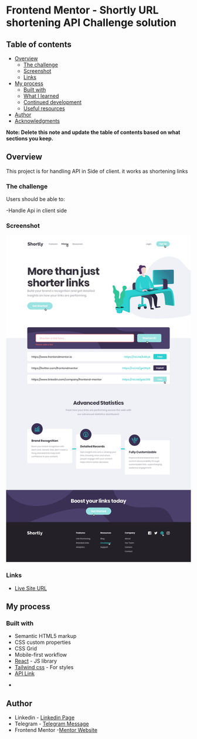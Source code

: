 # Frontend Mentor - Shortly URL shortening API Challenge solution


## Table of contents

- [Overview](#overview)
  - [The challenge](#the-challenge)
  - [Screenshot](#screenshot)
  - [Links](#links)
- [My process](#my-process)
  - [Built with](#built-with)
  - [What I learned](#what-i-learned)
  - [Continued development](#continued-development)
  - [Useful resources](#useful-resources)
- [Author](#author)
- [Acknowledgments](#acknowledgments)

**Note: Delete this note and update the table of contents based on what sections you keep.**

## Overview
 This project is for handling API in Side of client.
 it works as shortening links
### The challenge

Users should be able to:

-Handle Api in client side

### Screenshot

![](./src/assets/screenshot.jpg)


### Links

-  [Live Site URL ](https://fastidious-queijadas-3ed5a7.netlify.app/)

## My process

### Built with

- Semantic HTML5 markup
- CSS custom properties
- CSS Grid
- Mobile-first workflow
- [React](https://reactjs.org/) - JS library
- [Tailwind css](https://tailwindcss.com/) - For styles
- [API Link](https://api.shrtco.de)

*

## Author

- Linkedin - [Linkedin Page](https://www.linkedin.com/in/reza-%E2%80%8Chosseinzade-85a513236)
- Telegram - [Telegram Message](https://telegram.me/frontendprog)
- Frontend Mentor -[Mentor Website](https://devedoping.ir/)
